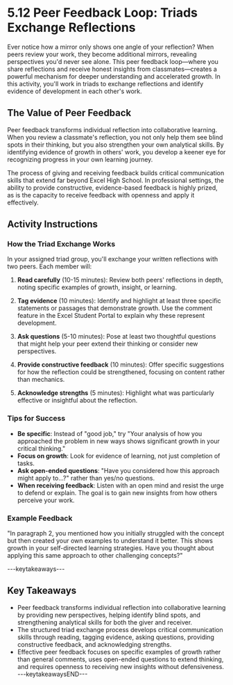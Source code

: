# 5.12 Peer Feedback Loop: Triads Exchange Reflections

Ever notice how a mirror only shows one angle of your reflection? When peers review your work, they become additional mirrors, revealing perspectives you'd never see alone. This peer feedback loop—where you share reflections and receive honest insights from classmates—creates a powerful mechanism for deeper understanding and accelerated growth. In this activity, you'll work in triads to exchange reflections and identify evidence of development in each other's work.

## The Value of Peer Feedback

Peer feedback transforms individual reflection into collaborative learning. When you review a classmate's reflection, you not only help them see blind spots in their thinking, but you also strengthen your own analytical skills. By identifying evidence of growth in others' work, you develop a keener eye for recognizing progress in your own learning journey.

The process of giving and receiving feedback builds critical communication skills that extend far beyond Excel High School. In professional settings, the ability to provide constructive, evidence-based feedback is highly prized, as is the capacity to receive feedback with openness and apply it effectively.

## Activity Instructions

### How the Triad Exchange Works

In your assigned triad group, you'll exchange your written reflections with two peers. Each member will:

1. **Read carefully** (10-15 minutes): Review both peers' reflections in depth, noting specific examples of growth, insight, or learning.

2. **Tag evidence** (10 minutes): Identify and highlight at least three specific statements or passages that demonstrate growth. Use the comment feature in the Excel Student Portal to explain why these represent development.

3. **Ask questions** (5-10 minutes): Pose at least two thoughtful questions that might help your peer extend their thinking or consider new perspectives.

4. **Provide constructive feedback** (10 minutes): Offer specific suggestions for how the reflection could be strengthened, focusing on content rather than mechanics.

5. **Acknowledge strengths** (5 minutes): Highlight what was particularly effective or insightful about the reflection.

### Tips for Success

- **Be specific**: Instead of "good job," try "Your analysis of how you approached the problem in new ways shows significant growth in your critical thinking."
- **Focus on growth**: Look for evidence of learning, not just completion of tasks.
- **Ask open-ended questions**: "Have you considered how this approach might apply to...?" rather than yes/no questions.
- **When receiving feedback**: Listen with an open mind and resist the urge to defend or explain. The goal is to gain new insights from how others perceive your work.

### Example Feedback

"In paragraph 2, you mentioned how you initially struggled with the concept but then created your own examples to understand it better. This shows growth in your self-directed learning strategies. Have you thought about applying this same approach to other challenging concepts?"

---keytakeaways---
## Key Takeaways
- Peer feedback transforms individual reflection into collaborative learning by providing new perspectives, helping identify blind spots, and strengthening analytical skills for both the giver and receiver.
- The structured triad exchange process develops critical communication skills through reading, tagging evidence, asking questions, providing constructive feedback, and acknowledging strengths.
- Effective peer feedback focuses on specific examples of growth rather than general comments, uses open-ended questions to extend thinking, and requires openness to receiving new insights without defensiveness.
---keytakeawaysEND---


